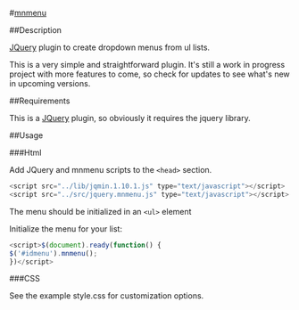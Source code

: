 #[mnmenu](http://www.marcnuri.com/)


##Description

[JQuery](http://jquery.com/) plugin to create dropdown menus from ul lists.

This is a very simple and straightforward plugin. It's still a work in progress project
with more features to come, so check for updates to see what's new in upcoming versions.

##Requirements

This is a [JQuery](http://jquery.com/) plugin, so obviously it requires the jquery library.

##Usage

###Html

Add JQuery and mnmenu scripts to the `<head>` section.
 ```javascript
<script src="../lib/jqmin.1.10.1.js" type="text/javascript"></script>
<script src="../src/jquery.mnmenu.js" type="text/javascript"></script>
```

The menu should be initialized in an ``<ul>`` element

Initialize the menu for your list:
 ```javascript
<script>$(document).ready(function() {
$('#idmenu').mnmenu();
})</script>
```

###CSS

See the example style.css for customization options.